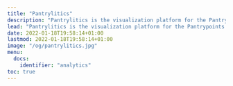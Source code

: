 ```yaml
---
title: "Pantrylitics"
description: "Pantrylitics is the visualization platform for the Pantrypoints system"
lead: "Pantrylitics is the visualization platform for the Pantrypoints system"
date: 2022-01-18T19:58:14+01:00
lastmod: 2022-01-18T19:58:14+01:00
image: "/og/pantrylitics.jpg"
menu:
  docs:
    identifier: "analytics"
toc: true
---
```




